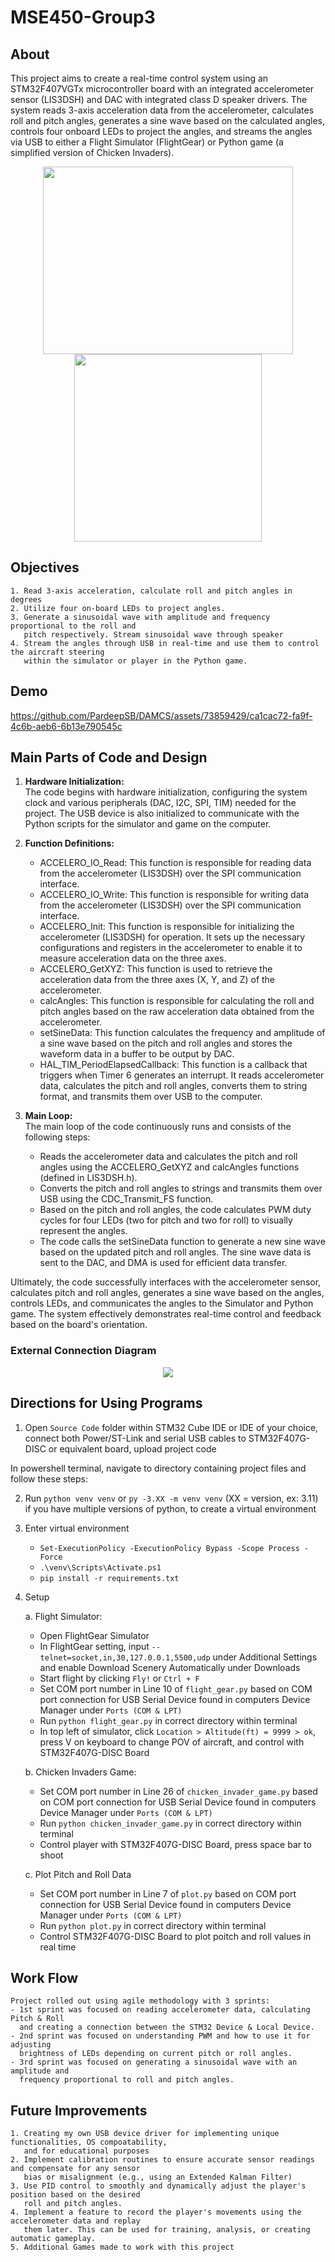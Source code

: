 # MSE450-Group3

## About

This project aims to create a real-time control system using an STM32F407VGTx microcontroller board with an integrated accelerometer sensor (LIS3DSH) and DAC with integrated class D speaker drivers. The system reads 3-axis acceleration data from the accelerometer, calculates roll and pitch angles, generates a sine wave based on the calculated angles, controls four onboard LEDs to project the angles, and streams the angles via USB to either a Flight Simulator (FlightGear) or Python game (a simplified version of Chicken Invaders).<br />

<p align="center">
    <img src="assets/FlightGearScreenshot.png" width="400" height="300">
	<img src="assets/ChickenInvadersScreenshot.png" width="300" height="300"> 
</p>

## Objectives
	
	1. Read 3-axis acceleration, calculate roll and pitch angles in degrees
	2. Utilize four on-board LEDs to project angles.
	3. Generate a sinusoidal wave with amplitude and frequency proportional to the roll and 
       pitch respectively. Stream sinusoidal wave through speaker 
	4. Stream the angles through USB in real-time and use them to control the aircraft steering 
       within the simulator or player in the Python game.

## Demo

https://github.com/PardeepSB/DAMCS/assets/73859429/ca1cac72-fa9f-4c6b-aeb6-6b13e790545c

## Main Parts of Code and Design

1. **Hardware Initialization:** <br />
The code begins with hardware initialization, configuring the system clock and various peripherals (DAC, I2C, SPI, TIM) needed for the project. The USB device is also initialized to communicate with the Python scripts for the simulator and game on the computer.

2. **Function Definitions:**

    * ACCELERO_IO_Read: This function is responsible for reading data from the accelerometer (LIS3DSH) over the SPI communication interface.
    * ACCELERO_IO_Write: This function is responsible for writing data from the accelerometer (LIS3DSH) over the SPI communication interface.
    * ACCELERO_Init: This function is responsible for initializing the accelerometer (LIS3DSH) for operation. It sets up the necessary configurations and registers in the accelerometer to enable it to measure acceleration data on the three axes.
    * ACCELERO_GetXYZ: This function is used to retrieve the acceleration data from the three axes (X, Y, and Z) of the accelerometer.
    * calcAngles: This function is responsible for calculating the roll and pitch angles based on the raw acceleration data obtained from the accelerometer.
    * setSineData: This function calculates the frequency and amplitude of a sine wave based on the pitch and roll angles and stores the waveform data in a buffer to be output by DAC.
    * HAL_TIM_PeriodElapsedCallback: This function is a callback that triggers when Timer 6 generates an interrupt. It reads accelerometer data, calculates the pitch and roll angles, converts them to string format, and transmits them over USB to the computer.

3. **Main Loop:**<br />
The main loop of the code continuously runs and consists of the following steps:

    - Reads the accelerometer data and calculates the pitch and roll angles using the ACCELERO_GetXYZ and calcAngles functions (defined in LIS3DSH.h).
    - Converts the pitch and roll angles to strings and transmits them over USB using the CDC_Transmit_FS function.
    - Based on the pitch and roll angles, the code calculates PWM duty cycles for four LEDs (two for pitch and two for roll) to visually represent the angles.
    - The code calls the setSineData function to generate a new sine wave based on the updated pitch and roll angles. The sine wave data is sent to the DAC, and DMA is used for efficient data transfer.

Ultimately, the code successfully interfaces with the accelerometer sensor, calculates pitch and roll angles, generates a sine wave based on the angles, controls LEDs, and communicates the angles to the Simulator and Python game. The system effectively demonstrates real-time control and feedback based on the board's orientation.

### External Connection Diagram
<p align="center">
    <img src="assets/ExternalConnectionScreenshot.png">
</p>

## Directions for Using Programs

1. Open `Source Code` folder within STM32 Cube IDE or IDE of your choice, connect both Power/ST-Link and serial USB cables to STM32F407G-DISC or equivalent board, upload project code <br />

In powershell terminal, navigate to directory containing project files and follow these steps:

2. Run `python venv venv` or `py -3.XX -m venv venv` (XX = version, ex: 3.11) if you have multiple versions of python, to create a virtual environment

3. Enter virtual environment
	* `Set-ExecutionPolicy -ExecutionPolicy Bypass -Scope Process -Force`
	* `.\venv\Scripts\Activate.ps1`
	* `pip install -r requirements.txt`

4. Setup

    a. Flight Simulator:
	* Open FlightGear Simulator
    * In FlightGear setting, input `--telnet=socket,in,30,127.0.0.1,5500,udp` under Additional Settings and enable Download Scenery Automatically under Downloads
    * Start flight by clicking `Fly!` or `Ctrl + F`
	* Set COM port number in Line 10 of `flight_gear.py` based on COM port connection for USB Serial Device found in computers Device Manager under `Ports (COM & LPT)`
	* Run `python flight_gear.py` in correct directory within terminal
	* In top left of simulator, click `Location > Altitude(ft) = 9999 > ok`, press V on keyboard to change POV of aircraft, and control with STM32F407G-DISC Board

    b. Chicken Invaders Game:
    * Set COM port number in Line 26 of `chicken_invader_game.py` based on COM port connection for USB Serial Device found in computers Device Manager under `Ports (COM & LPT)`
    * Run `python chicken_invader_game.py` in correct directory within terminal
    * Control player with STM32F407G-DISC Board, press space bar to shoot
    
    c. Plot Pitch and Roll Data
    * Set COM port number in Line 7 of `plot.py` based on COM port connection for USB Serial Device found in computers Device Manager under `Ports (COM & LPT)`
    * Run `python plot.py` in correct directory within terminal
    * Control STM32F407G-DISC Board to plot poitch and roll values in real time

## Work Flow

	Project rolled out using agile methodology with 3 sprints:
	- 1st sprint was focused on reading accelerometer data, calculating Pitch & Roll
      and creating a connection between the STM32 Device & Local Device.
	- 2nd sprint was focused on understanding PWM and how to use it for adjusting
      brightness of LEDs depending on current pitch or roll angles.
	- 3rd sprint was focused on generating a sinusoidal wave with an amplitude and 
      frequency proportional to roll and pitch angles.

## Future Improvements

	1. Creating my own USB device driver for implementing unique functionalities, OS compoatability, 
       and for educational purposes
	2. Implement calibration routines to ensure accurate sensor readings and compensate for any sensor 
       bias or misalignment (e.g., using an Extended Kalman Filter)
	3. Use PID control to smoothly and dynamically adjust the player's position based on the desired 
       roll and pitch angles.
	4. Implement a feature to record the player's movements using the accelerometer data and replay 
       them later. This can be used for training, analysis, or creating automatic gameplay.
	5. Additional Games made to work with this project
